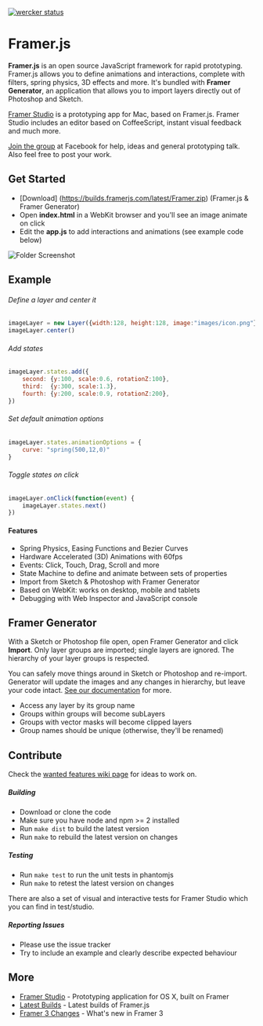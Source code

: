 [![wercker status](https://app.wercker.com/status/8e5d02248bfd387acebdf177fba5f6b1/s/master "wercker status")](https://app.wercker.com/project/bykey/8e5d02248bfd387acebdf177fba5f6b1)

# Framer.js

**Framer.js** is an open source JavaScript framework for rapid prototyping.
Framer.js allows you to define animations and interactions, complete with filters, spring physics, 3D effects and more. It's bundled with **Framer Generator**, an application that allows you to import layers directly out of Photoshop and Sketch.

[Framer Studio](http://framerjs.com) is a prototyping app for Mac, based on Framer.js. Framer Studio includes an editor based on CoffeeScript, instant visual feedback and much more.

[Join the group](https://www.facebook.com/groups/framerjs/) at Facebook for help, ideas and general prototyping talk. Also feel free to post your work.

## Get Started

- [Download] (https://builds.framerjs.com/latest/Framer.zip) (Framer.js & Framer Generator)
- Open **index.html** in a WebKit browser and you'll see an image animate on click
- Edit the **app.js** to add interactions and animations (see example code below)

![Folder Screenshot](http://f.cl.ly/items/0P2m0f0v1X2U2E0J0I2i/ss2.png)

## Example
###### Define a layer and center it
```javascript
imageLayer = new Layer({width:128, height:128, image:"images/icon.png"})
imageLayer.center()
```
###### Add states
```javascript  
imageLayer.states.add({
	second: {y:100, scale:0.6, rotationZ:100},
	third:  {y:300, scale:1.3},
	fourth:	{y:200, scale:0.9, rotationZ:200},
})
```
###### Set default animation options
```javascript
imageLayer.states.animationOptions = {
	curve: "spring(500,12,0)"
}
```
###### Toggle states on click
```javascript
imageLayer.onClick(function(event) {
	imageLayer.states.next()
})
```
#### Features
- Spring Physics, Easing Functions and Bezier Curves
- Hardware Accelerated (3D) Animations with 60fps
- Events: Click, Touch, Drag, Scroll and more
- State Machine to define and animate between sets of properties
- Import from Sketch & Photoshop with Framer Generator
- Based on WebKit: works on desktop, mobile and tablets
- Debugging with Web Inspector and JavaScript console


## Framer Generator
With a Sketch or Photoshop file open, open Framer Generator and click **Import**. Only layer groups are imported; single layers are ignored. The hierarchy of your layer groups is respected.

You can safely move things around in Sketch or Photoshop and re-import. Generator will update the images and any changes in hierarchy, but leave your code intact. [See our documentation](http://framerjs.com/learn/import/) for more.

- Access any layer by its group name
- Groups within groups will become subLayers
- Groups with vector masks will become clipped layers
- Group names should be unique (otherwise, they'll be renamed)


## Contribute

Check the [wanted features wiki page](https://github.com/koenbok/Framer/wiki/Contributing:-Wanted-Features) for ideas to work on.

##### Building

- Download or clone the code
- Make sure you have node and npm >= 2 installed
- Run `make dist` to build the latest version
- Run `make` to rebuild the latest version on changes

##### Testing

- Run `make test` to run the unit tests in phantomjs
- Run `make` to retest the latest version on changes

There are also a set of visual and interactive tests for Framer Studio which you can find in test/studio.

##### Reporting Issues

- Please use the issue tracker
- Try to include an example and clearly describe expected behaviour


## More
- [Framer Studio](http://framerjs.com) - Prototyping application for OS X, built on Framer
- [Latest Builds](http://builds.framerjs.com) - Latest builds of Framer.js
- [Framer 3 Changes](https://github.com/koenbok/Framer/wiki/Framer-3-Changes) - What's new in Framer 3

